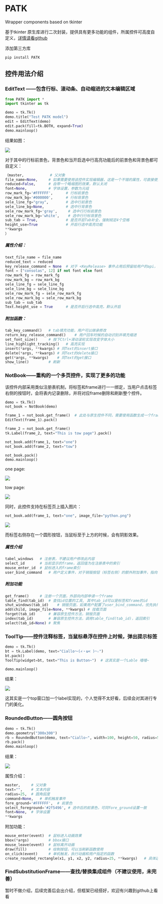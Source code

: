 # PATK

Wrapper components based on tkinter



基于tkinter 原生库进行二次封装，提供具有更多功能的组件，所属控件可高度自定义，[详情请看github](https://github.com/Ashisheng2005/PATK)

添加第三方库

```bash
pip install PATK
```





## 控件用法介绍

### EditText ——包含行标、滚动条、自动缩进的文本编辑区域

```python
from PATK import *
import tkinter as tk

demo = tk.Tk()
demo.title("Test PATK model")
edit = EditText(demo)
edit.pack(fill=tk.BOTH, expand=True)
demo.mainloop()
```

结果如图：

![](https://pic1.imgdb.cn/item/67cc4902066befcec6e15eb5.png)

对于其中的行标前景色，背景色和当开启选中行高亮功能后的前景色和背景色都可自定义：

```python
（master, 			# 父对象
file_name=None, 	# 如果需要使用该控件实现编辑器，这是一个不错的属性，可直接使用
reduced=False, 		# 自带一个略缩图的效果，默认关闭
font=None,			# 字体设置，参数为元组
row_mark_fg='#FFFFFF', 		# 行标前景色
row_mark_bg='#000000', 		# 行标背景色
sele_line_fg="gray", 		# 选中行前景色
sele_line_bg=None,			# 选中行背景色
sele_row_mark_fg='gray', 	 # 选中行行标前景色
sele_row_mark_bg='white',	 # 选中行行标背景色
sub_tab = True,				# 是否开启Tab补全，强制规定4个空格
height_use=True				# 开启行选中高亮功能
**kwargs
）
```

##### 属性介绍：

```python
text_file_name = file_name		
reduced_text = reduced
key_release_command = None	# 对于 <KeyRelease> 事件占用后预留给用户的api，指向一个需要执行的函数
font = ["consolas", 12] if not font else font
row_mark_fg = row_mark_fg
row_mark_bg = row_mark_bg
sele_line_fg = sele_line_fg
sele_line_bg = sele_line_bg
sele_row_mark_fg = sele_row_mark_fg
sele_row_mark_bg = sele_row_mark_bg
sub_tab = sub_tab
Text.height_use = True		# 是否开启行选中高亮，默认开启
```



##### 附加函数：

```python
tab_key_command()	# tab填充功能，用户可以继承修改
return_key_release_command()	# 用户回车时候的自动识别并填充缩进
set_font_size()		# 按下Ctrl+滑动滚轮实现改变字体大小
line_highlight_tracking()	# 高亮实现
insert(*args, **kwargs)	# 同Text的insert接口
delete(*args, **kwargs)	# 同Text的delete接口
get(*args, **kwargs)	# 同Text的get接口
show_line()			# 刷新
```



### NotBook——重构的一个多页控件，实现了更多的功能

该控件内部采用类似注册表机制，将标签和frame进行一一绑定，当用户点击标签右侧的按钮时，会将表内记录删除，并将对应frame删除和刷新整个控件。



```python
demo = tk.Tk()
not_book = NotBook(demo)

frame_1 = not_book.get_frame()	# 此处与原生控件不同，需要使用函数生成一个frame
EditText(frame_1).pack()

frame_2 = not_book.get_frame()
tk.Label(frame_2, text="This is tow page").pack()

not_book.add(frame_1, text="one")
not_book.add(frame_2, text="tow")

not_book.pack()
demo.mainloop()
```

one page:

![](https://pic1.imgdb.cn/item/67cc4ce1066befcec6e15fb1.png)

tow page:

![](https://pic1.imgdb.cn/item/67cc4cb3066befcec6e15f8d.png)



同时，此控件支持在标签页上插入图片：

```python
not_book.add(frame_1, text="one", image_file="python.png")
```

![](https://pic1.imgdb.cn/item/67cc4d78066befcec6e16031.png)

而标签右侧存在一个圆形按钮，当鼠标至于上方的时候，会有阴影效果。

##### 属性介绍

```python
tabel_windows	# 注册表，不建议用户修改此内容
select_id		# 当前显示的frame，返回值为在注册表中的索引
mouse_enter_id	# 鼠标进入的frame索引
user_bind_command	# 用户定义事件，对于销毁按钮（标签右侧）的额外附加事件，指向一个函数
```



##### 附加功能

```python
get_frame()		# 注册一个页面，外部向内部申请一个frame
table_find(tab_id)	# 查找id位置的工具, 其中tab_id可以是标签和frame的id
shut_windows(tab_id)	# 销毁页面，如果用户配置了user_bind_command，优先执行用户指定的函数
add(child, image_file=None, **kwargs) # 挂载页面
forget(tab_id)		# 兼容原生控件方法，销毁页面
index(tab_id)		# 兼容原生控件方法，调用table_find(tab_id)，返回索引
select(tab_id=None)	# 聚焦

```



### ToolTip——控件注释标签，当鼠标悬浮在控件上时候，弹出提示标签

```python
demo = tk.Tk()
bt = tk.Label(demo, text="Ciallo～(∠・ω< )⌒☆")
bt.pack()
ToolTip(widget=bt, text="This is Button~")	# 这其实是一个Lable 嘻嘻~

demo.mainloop()
```



结果：

![](https://pic1.imgdb.cn/item/67cc56f1066befcec6e16472.png)



这其实是一个top窗口加一个label实现的，个人觉得不太好看，后续会对其进行专门的美化。



### RoundedButton——圆角按钮

```python
demo = tk.Tk()
demo.geometry("300x300")
rb = RoundedButton(demo, text="Ciallo~", width=100, height=50, radius=50)
rb.pack()
demo.mainloop()
```



结果：

![](https://pic1.imgdb.cn/item/67cc5ed0066befcec6e165d0.png)



属性介绍：

```python
master, 	# 父对象
text="", 	# 文本内容
radius=25, 	# 圆角弧度
command=None,	# 单机触发事件
fore_ground='#FFFFFF', 	# 前景色
select_foreground='#2f5496', # 选中后的前景色，可同fore_ground设置一致
font=None, 	# 字体设置
**kwargs
```

附加功能：

```python
mouse_enter(event)	# 鼠标进入动画效果
bbox(*args)			# bbox接口
mouse_leave(event)	# 鼠标离开动画
draw(fill)			# 绘制按钮，可以当刷新函数使用
on_click(event)		# 单机触发，执行动画和用户指定的函数
create_rounded_rectangle(x1, y1, x2, y2, radius=25, **kwargs)	# 具体边缘计算

```



### FindSubstitutionFrame——查找/替换集成组件（不建议使用，未完善）

暂时不做介绍，后续完善后会出介绍，但框架已经搭好，欢迎有兴趣到github上看看